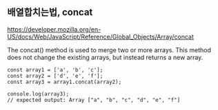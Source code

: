 <h2> 배열합치는법, concat</h2>

https://developer.mozilla.org/en-US/docs/Web/JavaScript/Reference/Global_Objects/Array/concat

The concat() method is used to merge two or more arrays. This method does not change the existing arrays, but instead returns a new array.

```
const array1 = ['a', 'b', 'c'];
const array2 = ['d', 'e', 'f'];
const array3 = array1.concat(array2);

console.log(array3);
// expected output: Array ["a", "b", "c", "d", "e", "f"]
```
